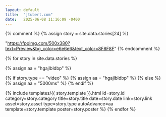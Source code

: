 ```yaml
---
layout: default
title:  "jtubert.com"
date:   2025-06-08 11:16:09 -0400
---
```


{% comment %}
  {% assign story = site.data.stories[24] %}
  
  "https://fpoimg.com/500x380?text=Preview&bg_color=e6e6e6&text_color=8F8F8F"
{% endcomment %}
 

 
{% for story in site.data.stories %}

  {% assign aa = "hgajlbldbp" %}

  {% if story.type == "video" %}
    {% assign aa = "hgajlbldbp" %}
  {% else %}
    {% assign aa = "5000ms" %}
  {% endif %}

  {% include templates/{{ story.template }}.html
    id=story.id
    category=story.category 
    title=story.title 
    date=story.date 
    link=story.link
    asset=story.asset
    type=story.type
    autoAdvance=aa
    template=story.template
    poster=story.poster
  %}
{% endfor %}

